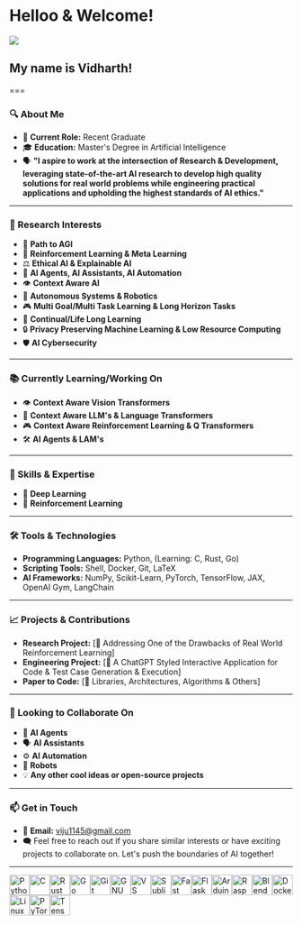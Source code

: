 # Helloo & Welcome!

![](https://user-images.githubusercontent.com/18350557/176309783-0785949b-9127-417c-8b55-ab5a4333674e.gif)

## My name is Vidharth!
===

### 🔍 About Me
- 💼 **Current Role:** Recent Graduate
- 🎓 **Education:** Master's Degree in Artificial Intelligence
- 🗣️ **"I aspire to work at the intersection of Research & Development, leveraging state-of-the-art AI research to develop high quality solutions for real world problems while engineering practical applications and upholding the highest standards of AI ethics."**
---

### 🔬 Research Interests
- 🤖 **Path to AGI**
- 🧠 **Reinforcement Learning & Meta Learning**
- ⚖️ **Ethical AI & Explainable AI**
- 👥 **AI Agents, AI Assistants, AI Automation**
- 👁️ **Context Aware AI**
- 🚀 **Autonomous Systems & Robotics**
- 🎮 **Multi Goal/Multi Task Learning & Long Horizon Tasks**
- 🔄 **Continual/Life Long Learning**
- 🔒 **Privacy Preserving Machine Learning & Low Resource Computing**
- 🛡️ **AI Cybersecurity**
---

### 📚 Currently Learning/Working On
- 👁️ **Context Aware Vision Transformers**
- 📜 **Context Aware LLM's & Language Transformers**
- 🎮 **Context Aware Reinforcement Learning & Q Transformers**
- 🛠️ **AI Agents & LAM's**
---

### 🚀 Skills & Expertise
- 🌊 **Deep Learning**
- 🔄 **Reinforcement Learning**
---

### 🛠️ Tools & Technologies
- **Programming Languages:** Python, (Learning: C, Rust, Go)
- **Scripting Tools:** Shell, Docker, Git, LaTeX
- **AI Frameworks:** NumPy, Scikit-Learn, PyTorch, TensorFlow, JAX, OpenAI Gym, LangChain
---

### 📈 Projects & Contributions
- **Research Project:** [🔗 Addressing One of the Drawbacks of Real World Reinforcement Learning]
- **Engineering Project:** [🔗 A ChatGPT Styled Interactive Application for Code & Test Case Generation & Execution]
- **Paper to Code:** [🔗 Libraries, Architectures, Algorithms & Others]
---

### 🤝 Looking to Collaborate On
- 🤖 **AI Agents**
- 🗣️ **AI Assistants**
- ⚙️ **AI Automation**
- 🤖 **Robots**
- 💡 **Any other cool ideas or open-source projects**
---

### 📫 Get in Touch
- 📧 **Email:** viju1145@gmail.com
- 🗨️ Feel free to reach out if you share similar interests or have exciting projects to collaborate on. Let's push the boundaries of AI together!
---

<p align="left">
<a href="https://www.python.org/" target="_blank" rel="noreferrer"><img src="https://raw.githubusercontent.com/danielcranney/readme-generator/main/public/icons/skills/python-colored.svg" width="36" height="36" alt="Python" /></a><a href="https://docs.microsoft.com/en-us/cpp/?view=msvc-170" target="_blank" rel="noreferrer"><img src="https://raw.githubusercontent.com/danielcranney/readme-generator/main/public/icons/skills/c-colored.svg" width="36" height="36" alt="C" /></a><a href="https://www.rust-lang.org/" target="_blank" rel="noreferrer"><img src="https://raw.githubusercontent.com/danielcranney/readme-generator/main/public/icons/skills/rust-colored.svg" width="36" height="36" alt="Rust" /></a><a href="https://go.dev/doc/" target="_blank" rel="noreferrer"><img src="https://raw.githubusercontent.com/danielcranney/readme-generator/main/public/icons/skills/go-colored.svg" width="36" height="36" alt="Go" /></a><a href="https://git-scm.com/" target="_blank" rel="noreferrer"><img src="https://raw.githubusercontent.com/danielcranney/readme-generator/main/public/icons/skills/git-colored.svg" width="36" height="36" alt="Git" /></a><a href="https://www.gnu.org/software/bash/" target="_blank" rel="noreferrer"><img src="https://raw.githubusercontent.com/danielcranney/readme-generator/main/public/icons/skills/gnubash.svg" width="36" height="36" alt="GNU Bash" /></a><a href="https://code.visualstudio.com/" target="_blank" rel="noreferrer"><img src="https://raw.githubusercontent.com/danielcranney/readme-generator/main/public/icons/skills/visualstudiocode.svg" width="36" height="36" alt="VS Code" /></a><a href="https://www.sublimetext.com/index2" target="_blank" rel="noreferrer"><img src="https://raw.githubusercontent.com/danielcranney/readme-generator/main/public/icons/skills/sublimetext.svg" width="36" height="36" alt="Sublime Text" /></a><a href="https://fastapi.tiangolo.com/" target="_blank" rel="noreferrer"><img src="https://raw.githubusercontent.com/danielcranney/readme-generator/main/public/icons/skills/fastapi-colored.svg" width="36" height="36" alt="Fast API" /></a><a href="https://flask.palletsprojects.com/en/2.0.x/" target="_blank" rel="noreferrer"><img src="https://raw.githubusercontent.com/danielcranney/readme-generator/main/public/icons/skills/flask-colored.svg" width="36" height="36" alt="Flask" /></a><a href="https://store.arduino.cc/?gclid=Cj0KCQjw2eilBhCCARIsAG0Pf8uueBifykWcsSS4LPESeGQfxGVKJYnzV7bz471XfknQJy_1VINVWM8aAkLtEALw_wcB" target="_blank" rel="noreferrer"><img src="https://raw.githubusercontent.com/danielcranney/readme-generator/main/public/icons/skills/arduino-colored.svg" width="36" height="36" alt="Arduino" /></a><a href="https://www.raspberrypi.org/" target="_blank" rel="noreferrer"><img src="https://raw.githubusercontent.com/danielcranney/readme-generator/main/public/icons/skills/raspberrypi-colored.svg" width="36" height="36" alt="Raspberry Pi" /></a><a href="https://www.blender.org/" target="_blank" rel="noreferrer"><img src="https://raw.githubusercontent.com/danielcranney/readme-generator/main/public/icons/skills/blender-colored.svg" width="36" height="36" alt="Blender" /></a><a href="https://www.docker.com/" target="_blank" rel="noreferrer"><img src="https://raw.githubusercontent.com/danielcranney/readme-generator/main/public/icons/skills/docker-colored.svg" width="36" height="36" alt="Docker" /></a><a href="https://www.linux.org" target="_blank" rel="noreferrer"><img src="https://raw.githubusercontent.com/danielcranney/readme-generator/main/public/icons/skills/linux-colored.svg" width="36" height="36" alt="Linux" /></a><a href="https://pytorch.org/" target="_blank" rel="noreferrer"><img src="https://raw.githubusercontent.com/danielcranney/readme-generator/main/public/icons/skills/pytorch-colored.svg" width="36" height="36" alt="PyTorch" /></a><a href="https://www.tensorflow.org/" target="_blank" rel="noreferrer"><img src="https://raw.githubusercontent.com/danielcranney/readme-generator/main/public/icons/skills/tensorflow-colored.svg" width="36" height="36" alt="TensorFlow" /></a>
</p>
